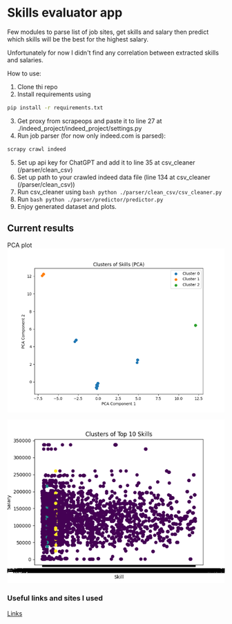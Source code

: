 # Skills evaluator app
Few modules to parse list of job sites, get skills and salary then predict which skills will be the best for the 
highest salary.

Unfortunately for now I didn't find any correlation between extracted skills and salaries.

How to use:
1. Clone thi repo
2. Install requirements using
```bash
pip install -r requirements.txt
```
3. Get proxy from scrapeops and paste it to line 27 at ./indeed_project/indeed_project/settings.py
4. Run job parser (for now only indeed.com is parsed):
```bash
scrapy crawl indeed
```
5. Set up api key for ChatGPT and add it to line 35 at csv_cleaner (/parser/clean_csv)
6. Set up path to your crawled indeed data file (line 134 at csv_cleaner (/parser/clean_csv))
7. Run csv_cleaner using ```bash python ./parser/clean_csv/csv_cleaner.py```
8. Run ```bash python ./parser/predictor/predictor.py```
9. Enjoy generated dataset and plots.

## Current results
PCA plot
![PCA plot](https://github.com/jBuly4/skills_evaluator/blob/main/parser/predictor/plots/PCA_top_10_skill_clusters_with_legend.png)

![Raw clusters for top-10 skills](https://github.com/jBuly4/skills_evaluator/blob/main/parser/predictor/plots/top_10_skill_clusters.png)

### Useful links and sites I used
[Links]([some_sites.txt](some_sites.txt))